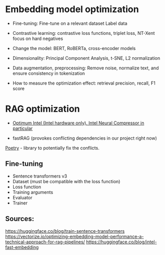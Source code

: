# Embedding model optimization

- Fine-tuning:
	Fine-tune on a relevant dataset
	Label data
- Contrastive learning:
	contrastive loss functions, triplet loss, NT-Xent
	focus on hard negatives
- Change the model:
	BERT, RoBERTa, cross-encoder models
- Dimensionality:
	Principal Component Analysis, t-SNE, L2 normalization
- Data augmentation, preprocessing:
	Remove noise, normalize text, and ensure consistency in tokenization

- How to measure the optimization effect:
	retrieval precision, recall, F1 score


# RAG optimization
- [Optimum Intel (Intel hardware only). Intel Neural Compressor in particular](https://github.com/huggingface/optimum-intel?tab=readme-ov-file)

- fastRAG (provokes conflicting dependencies in our project right now)

[Poetry](https://python-poetry.org/docs/basic-usage/) - library to potentially fix the conflicts.


## Fine-tuning
- Sentence transformers v3
- Dataset (must be compatible with the loss function)
- Loss function
- Training arguments
- Evaluator
- Trainer
	
	
## Sources:

https://huggingface.co/blog/train-sentence-transformers
https://vectorize.io/optimizing-embedding-model-performance-a-technical-approach-for-rag-pipelines/
https://huggingface.co/blog/intel-fast-embedding